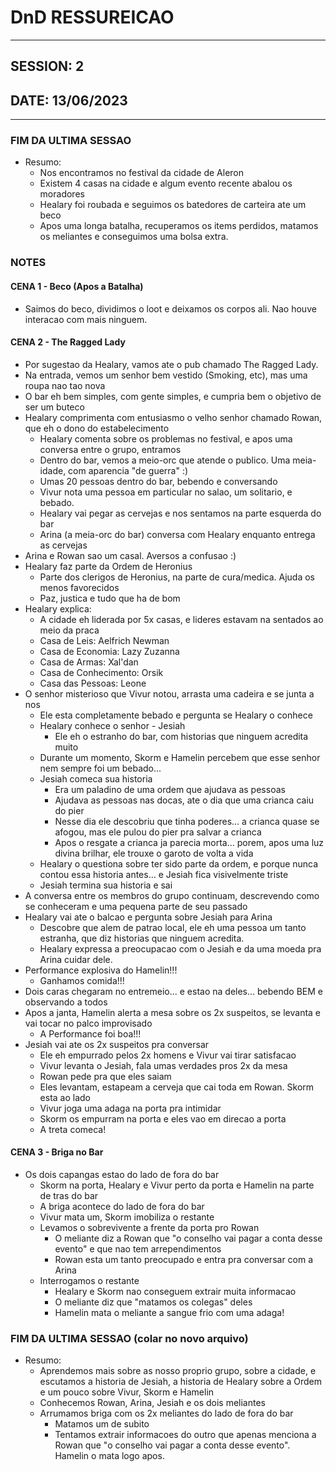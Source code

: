 # DnD RESSUREICAO
----

## SESSION: 2

## DATE: 13/06/2023
----

### FIM DA ULTIMA SESSAO

- Resumo:
  - Nos encontramos no festival da cidade de Aleron
  - Existem 4 casas na cidade e algum evento recente abalou os moradores
  - Healary foi roubada e seguimos os batedores de carteira ate um beco
  - Apos uma longa batalha, recuperamos os items perdidos, matamos os meliantes e conseguimos uma bolsa extra.
  
### NOTES

#### CENA 1 - Beco (Apos a Batalha)
  - Saimos do beco, dividimos o loot e deixamos os corpos ali. Nao houve interacao com mais ninguem.

#### CENA 2 - The Ragged Lady
  - Por sugestao da Healary, vamos ate o pub chamado The Ragged Lady.
  - Na entrada, vemos um senhor bem vestido (Smoking, etc), mas uma roupa nao tao nova
  - O bar eh bem simples, com gente simples, e cumpria bem o objetivo de ser um buteco
  - Healary comprimenta com entusiasmo o velho senhor chamado Rowan, que eh o dono do estabelecimento
    - Healary comenta sobre os problemas no festival, e apos uma conversa entre o grupo, entramos
    - Dentro do bar, vemos a meio-orc que atende o publico. Uma meia-idade, com aparencia "de guerra" :)
    - Umas 20 pessoas dentro do bar, bebendo e conversando
    - Vivur nota uma pessoa em particular no salao, um solitario, e bebado.
    - Healary vai pegar as cervejas e nos sentamos na parte esquerda do bar
    - Arina (a meia-orc do bar) conversa com Healary enquanto entrega as cervejas
  - Arina e Rowan sao um casal. Aversos a confusao :)
  - Healary faz parte da Ordem de Heronius
    - Parte dos clerigos de Heronius, na parte de cura/medica. Ajuda os menos favorecidos
    - Paz, justica e tudo que ha de bom
  - Healary explica:
    - A cidade eh liderada por 5x casas, e lideres estavam na sentados ao meio da praca
    - Casa de Leis: Aelfrich Newman
    - Casa de Economia: Lazy Zuzanna
    - Casa de Armas: Xal'dan
    - Casa de Conhecimento: Orsik
    - Casa das Pessoas: Leone
  - O senhor misterioso que Vivur notou, arrasta uma cadeira e se junta a nos
    - Ele esta completamente bebado e pergunta se Healary o conhece
    - Healary conhece o senhor - Jesiah
      - Ele eh o estranho do bar, com historias que ninguem acredita muito
    - Durante um momento, Skorm e Hamelin percebem que esse senhor nem sempre foi um bebado...
    - Jesiah comeca sua historia
      - Era um paladino de uma ordem que ajudava as pessoas
      - Ajudava as pessoas nas docas, ate o dia que uma crianca caiu do pier
      - Nesse dia ele descobriu que tinha poderes... a crianca quase se afogou, mas ele pulou do pier pra salvar a crianca
      - Apos o resgate a crianca ja parecia morta... porem, apos uma luz divina brilhar, ele trouxe o garoto de volta a vida
    - Healary o questiona sobre ter sido parte da ordem, e porque nunca contou essa historia antes... e Jesiah fica visivelmente triste
    - Jesiah termina sua historia e sai
  - A conversa entre os membros do grupo continuam, descrevendo como se conheceram e uma pequena parte de seu passado
  - Healary vai ate o balcao e pergunta sobre Jesiah para Arina
    - Descobre que alem de patrao local, ele eh uma pessoa um tanto estranha, que diz historias que ninguem acredita.
    - Healary expressa a preocupacao com o Jesiah e da uma moeda pra Arina cuidar dele.
  - Performance explosiva do Hamelin!!!
    - Ganhamos comida!!!
  - Dois caras chegaram no entremeio... e estao na deles... bebendo BEM e observando a todos
  - Apos a janta, Hamelin alerta a mesa sobre os 2x suspeitos, se levanta e vai tocar no palco improvisado
    - A Performance foi boa!!!
  - Jesiah vai ate os 2x suspeitos pra conversar
    - Ele eh empurrado pelos 2x homens e Vivur vai tirar satisfacao
    - Vivur levanta o Jesiah, fala umas verdades pros 2x da mesa
    - Rowan pede pra que eles saiam
    - Eles levantam, estapeam a cerveja que cai toda em Rowan. Skorm esta ao lado
    - Vivur joga uma adaga na porta pra intimidar
    - Skorm os empurram  na porta e eles vao em direcao a porta
    - A treta comeca!

#### CENA 3 - Briga no Bar

- Os dois capangas estao do lado de fora do bar
  - Skorm na porta, Healary e Vivur perto da porta e Hamelin na parte de tras do bar
  - A briga acontece do lado de fora do bar
  - Vivur mata um, Skorm imobiliza o restante
  - Levamos o sobrevivente a frente da porta pro Rowan
    - O meliante diz a Rowan que "o conselho vai pagar a conta desse evento" e que nao tem arrependimentos
    - Rowan esta um tanto preocupado e entra pra conversar com a Arina
  - Interrogamos o restante
    - Healary e Skorm nao conseguem extrair muita informacao
    - O meliante diz que "matamos os colegas" deles
    - Hamelin mata o meliante a sangue frio com uma adaga!

### FIM DA ULTIMA SESSAO (colar no novo arquivo)

- Resumo:
  - Aprendemos mais sobre as nosso proprio grupo, sobre a cidade, e escutamos a historia de Jesiah, a historia de Healary sobre a Ordem e um pouco sobre Vivur, Skorm e Hamelin
  - Conhecemos Rowan, Arina, Jesiah e os dois meliantes
  - Arrumamos briga com os 2x meliantes do lado de fora do bar
    - Matamos um de subito
    - Tentamos extrair informacoes do outro que apenas menciona a Rowan que "o conselho vai pagar a conta desse evento". Hamelin o mata logo apos.
